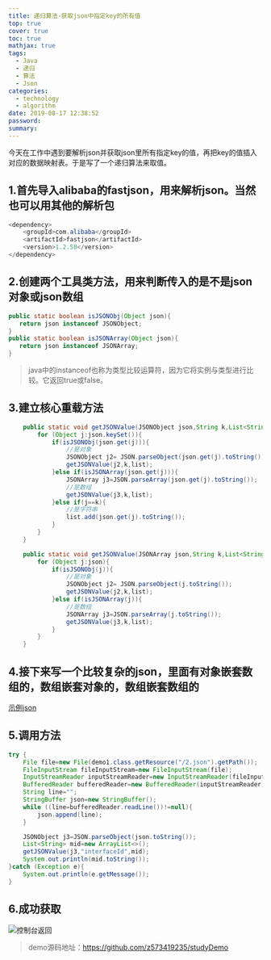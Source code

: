 ```yaml
---
title: 递归算法-获取json中指定key的所有值
top: true
cover: true
toc: true
mathjax: true
tags:
  - Java
  - 递归
  - 算法
  - Json
categories:
  - technology
  - algorithm
date: 2019-08-17 12:38:52
password:
summary:
---
```


今天在工作中遇到要解析json并获取json里所有指定key的值，再把key的值插入对应的数据映射表。于是写了一个递归算法来取值。

## 1.首先导入alibaba的fastjson，用来解析json。当然也可以用其他的解析包
```java
<dependency>
    <groupId>com.alibaba</groupId>
    <artifactId>fastjson</artifactId>
    <version>1.2.58</version>
</dependency>
```
## 2.创建两个工具类方法，用来判断传入的是不是json对象或json数组
```java
public static boolean isJSONObj(Object json){
   return json instanceof JSONObject;
}
public static boolean isJSONArray(Object json){
   return json instanceof JSONArray;
}
```
> java中的instanceof也称为类型比较运算符，因为它将实例与类型进行比较。它返回true或false。

## 3.建立核心重载方法
```java
    public static void getJSONValue(JSONObject json,String k,List<String> list){
        for (Object j:json.keySet()){
            if(isJSONObj(json.get(j))){
                //是对象
                JSONObject j2= JSON.parseObject(json.get(j).toString());
                getJSONValue(j2,k,list);
            }else if(isJSONArray(json.get(j))){
                JSONArray j3=JSON.parseArray(json.get(j).toString());
                //是数组
                getJSONValue(j3,k,list);
            }else if(j==k){
                //是字符串
                list.add(json.get(j).toString());
            }
        }
    }

    public static void getJSONValue(JSONArray json,String k,List<String> list){
        for (Object j:json){
            if(isJSONObj(j)){
                //是对象
                JSONObject j2= JSON.parseObject(j.toString());
                getJSONValue(j2,k,list);
            }else if(isJSONArray(j)){
                //是数组
                JSONArray j3=JSON.parseArray(j.toString());
                getJSONValue(j3,k,list);
            }
        }
    }

```
## 4.接下来写一个比较复杂的json，里面有对象嵌套数组的，数组嵌套对象的，数组嵌套数组的
[示例json](https://mjava.top/img/demojson.txt)

## 5.调用方法
```java
try {
    File file=new File(demo1.class.getResource("/2.json").getPath());
    FileInputStream fileInputStream=new FileInputStream(file);
    InputStreamReader inputStreamReader=new InputStreamReader(fileInputStream);
    BufferedReader bufferedReader=new BufferedReader(inputStreamReader);
    String line="";
    StringBuffer json=new StringBuffer();
    while ((line=bufferedReader.readLine())!=null){
        json.append(line);
    }

    JSONObject j3=JSON.parseObject(json.toString());
    List<String> mid=new ArrayList<>();
    getJSONValue(j3,"interfaceId",mid);
    System.out.println(mid.toString());
}catch (Exception e){
    System.out.println(e.getMessage());
}
```
## 6.成功获取
![控制台返回](https://mjava.top/img/json2.png)

>demo源码地址：https://github.com/z573419235/studyDemo
